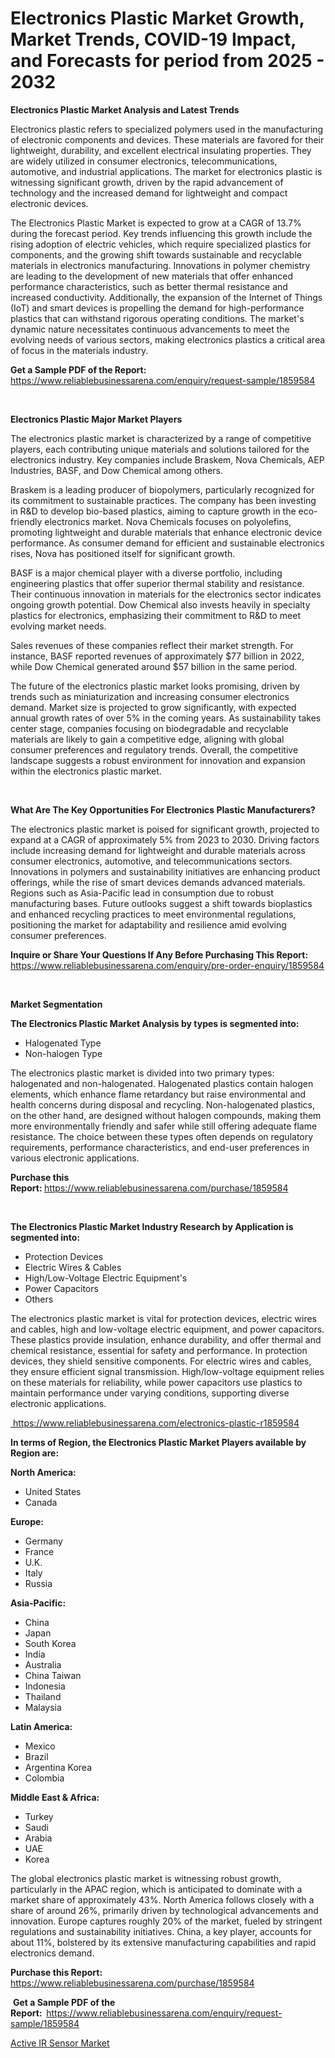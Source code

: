 <p><h1>Electronics Plastic Market Growth, Market Trends, COVID-19 Impact, and Forecasts for period from 2025 - 2032</h1></p><p><strong>Electronics Plastic Market Analysis and Latest Trends</strong></p>
<p><p>Electronics plastic refers to specialized polymers used in the manufacturing of electronic components and devices. These materials are favored for their lightweight, durability, and excellent electrical insulating properties. They are widely utilized in consumer electronics, telecommunications, automotive, and industrial applications. The market for electronics plastic is witnessing significant growth, driven by the rapid advancement of technology and the increased demand for lightweight and compact electronic devices.</p><p>The Electronics Plastic Market is expected to grow at a CAGR of 13.7% during the forecast period. Key trends influencing this growth include the rising adoption of electric vehicles, which require specialized plastics for components, and the growing shift towards sustainable and recyclable materials in electronics manufacturing. Innovations in polymer chemistry are leading to the development of new materials that offer enhanced performance characteristics, such as better thermal resistance and increased conductivity. Additionally, the expansion of the Internet of Things (IoT) and smart devices is propelling the demand for high-performance plastics that can withstand rigorous operating conditions. The market's dynamic nature necessitates continuous advancements to meet the evolving needs of various sectors, making electronics plastics a critical area of focus in the materials industry.</p></p>
<p><strong>Get a Sample PDF of the Report:&nbsp;</strong> <a href="https://www.reliablebusinessarena.com/enquiry/request-sample/1859584?utm_campaign=1943&utm_medium=2&utm_source=Github&utm_content=ia&utm_term=10022025&utm_id=electronics-plastic">https://www.reliablebusinessarena.com/enquiry/request-sample/1859584</a></p>
<p>&nbsp;</p>
<p><strong>Electronics Plastic Major Market Players</strong></p>
<p><p>The electronics plastic market is characterized by a range of competitive players, each contributing unique materials and solutions tailored for the electronics industry. Key companies include Braskem, Nova Chemicals, AEP Industries, BASF, and Dow Chemical among others. </p><p>Braskem is a leading producer of biopolymers, particularly recognized for its commitment to sustainable practices. The company has been investing in R&D to develop bio-based plastics, aiming to capture growth in the eco-friendly electronics market. Nova Chemicals focuses on polyolefins, promoting lightweight and durable materials that enhance electronic device performance. As consumer demand for efficient and sustainable electronics rises, Nova has positioned itself for significant growth.</p><p>BASF is a major chemical player with a diverse portfolio, including engineering plastics that offer superior thermal stability and resistance. Their continuous innovation in materials for the electronics sector indicates ongoing growth potential. Dow Chemical also invests heavily in specialty plastics for electronics, emphasizing their commitment to R&D to meet evolving market needs.</p><p>Sales revenues of these companies reflect their market strength. For instance, BASF reported revenues of approximately $77 billion in 2022, while Dow Chemical generated around $57 billion in the same period. </p><p>The future of the electronics plastic market looks promising, driven by trends such as miniaturization and increasing consumer electronics demand. Market size is projected to grow significantly, with expected annual growth rates of over 5% in the coming years. As sustainability takes center stage, companies focusing on biodegradable and recyclable materials are likely to gain a competitive edge, aligning with global consumer preferences and regulatory trends. Overall, the competitive landscape suggests a robust environment for innovation and expansion within the electronics plastic market.</p></p>
<p>&nbsp;</p>
<p><strong>What Are The Key Opportunities For Electronics Plastic Manufacturers?</strong></p>
<p><p>The electronics plastic market is poised for significant growth, projected to expand at a CAGR of approximately 5% from 2023 to 2030. Driving factors include increasing demand for lightweight and durable materials across consumer electronics, automotive, and telecommunications sectors. Innovations in polymers and sustainability initiatives are enhancing product offerings, while the rise of smart devices demands advanced materials. Regions such as Asia-Pacific lead in consumption due to robust manufacturing bases. Future outlooks suggest a shift towards bioplastics and enhanced recycling practices to meet environmental regulations, positioning the market for adaptability and resilience amid evolving consumer preferences.</p></p>
<p><strong>Inquire or Share Your Questions If Any Before Purchasing This Report:</strong> <a href="https://www.reliablebusinessarena.com/enquiry/pre-order-enquiry/1859584?utm_campaign=1943&utm_medium=2&utm_source=Github&utm_content=ia&utm_term=10022025&utm_id=electronics-plastic">https://www.reliablebusinessarena.com/enquiry/pre-order-enquiry/1859584</a></p>
<p>&nbsp;</p>
<p><strong>Market Segmentation</strong></p>
<p><strong>The Electronics Plastic Market Analysis by types is segmented into:</strong></p>
<p><ul><li>Halogenated Type</li><li>Non-halogen Type</li></ul></p>
<p><p>The electronics plastic market is divided into two primary types: halogenated and non-halogenated. Halogenated plastics contain halogen elements, which enhance flame retardancy but raise environmental and health concerns during disposal and recycling. Non-halogenated plastics, on the other hand, are designed without halogen compounds, making them more environmentally friendly and safer while still offering adequate flame resistance. The choice between these types often depends on regulatory requirements, performance characteristics, and end-user preferences in various electronic applications.</p></p>
<p><strong>Purchase this Report:&nbsp;</strong><a href="https://www.reliablebusinessarena.com/purchase/1859584?utm_campaign=1943&utm_medium=2&utm_source=Github&utm_content=ia&utm_term=10022025&utm_id=electronics-plastic">https://www.reliablebusinessarena.com/purchase/1859584</a></p>
<p>&nbsp;</p>
<p><strong>The Electronics Plastic Market Industry Research by Application is segmented into:</strong></p>
<p><ul><li>Protection Devices</li><li>Electric Wires & Cables</li><li>High/Low-Voltage Electric Equipment's</li><li>Power Capacitors</li><li>Others</li></ul></p>
<p><p>The electronics plastic market is vital for protection devices, electric wires and cables, high and low-voltage electric equipment, and power capacitors. These plastics provide insulation, enhance durability, and offer thermal and chemical resistance, essential for safety and performance. In protection devices, they shield sensitive components. For electric wires and cables, they ensure efficient signal transmission. High/low-voltage equipment relies on these materials for reliability, while power capacitors use plastics to maintain performance under varying conditions, supporting diverse electronic applications.</p></p>
<p><a href="https://www.reliablebusinessarena.com/electronics-plastic-r1859584?utm_campaign=1943&utm_medium=2&utm_source=Github&utm_content=ia&utm_term=10022025&utm_id=electronics-plastic">&nbsp;https://www.reliablebusinessarena.com/electronics-plastic-r1859584</a></p>
<p><strong>In terms of Region, the Electronics Plastic Market Players available by Region are:</strong></p>
<p>
    <p> <strong> North America: </strong>
        <ul>
            <li>United States</li>
            <li>Canada</li>
        </ul>
        </p> 
    <p> <strong> Europe: </strong>
        <ul>
            <li>Germany</li>
            <li>France</li>
            <li>U.K.</li>
            <li>Italy</li>
            <li>Russia</li>
        </ul>
        </p> 
    <p> <strong> Asia-Pacific: </strong>
        <ul>
            <li>China</li>
            <li>Japan</li>
            <li>South Korea</li>
            <li>India</li>
            <li>Australia</li>
            <li>China Taiwan</li>
            <li>Indonesia</li>
            <li>Thailand</li>
            <li>Malaysia</li>
        </ul>
        </p> 
    <p> <strong> Latin America: </strong>
        <ul>
            <li>Mexico</li>
            <li>Brazil</li>
            <li>Argentina Korea</li>
            <li>Colombia</li>
        </ul>
        </p> 
    <p> <strong> Middle East & Africa: </strong>
        <ul>
            <li>Turkey</li>
            <li>Saudi</li>
            <li>Arabia</li>
            <li>UAE</li>
            <li>Korea</li>
        </ul>
    </p>
    </p>
<p><p>The global electronics plastic market is witnessing robust growth, particularly in the APAC region, which is anticipated to dominate with a market share of approximately 43%. North America follows closely with a share of around 26%, primarily driven by technological advancements and innovation. Europe captures roughly 20% of the market, fueled by stringent regulations and sustainability initiatives. China, a key player, accounts for about 11%, bolstered by its extensive manufacturing capabilities and rapid electronics demand.</p></p>
<p><strong>Purchase this Report: </strong><a href="https://www.reliablebusinessarena.com/purchase/1859584?utm_campaign=1943&utm_medium=2&utm_source=Github&utm_content=ia&utm_term=10022025&utm_id=electronics-plastic">https://www.reliablebusinessarena.com/purchase/1859584</a></p>
<p>&nbsp;<strong>Get a Sample PDF of the Report:&nbsp;&nbsp;</strong><a href="https://www.reliablebusinessarena.com/enquiry/request-sample/1859584?utm_campaign=1943&utm_medium=2&utm_source=Github&utm_content=ia&utm_term=10022025&utm_id=electronics-plastic">https://www.reliablebusinessarena.com/enquiry/request-sample/1859584</a></p>
<p><strong></strong></p>
<p><p><a href="https://github.com/JakirUddin511/Market-Research-Report-List-1/blob/main/active-ir-sensor-market.md?utm_campaign=1943&utm_medium=2&utm_source=Github&utm_content=ia&utm_term=10022025&utm_id=electronics-plastic">Active IR Sensor Market</a></p></p>